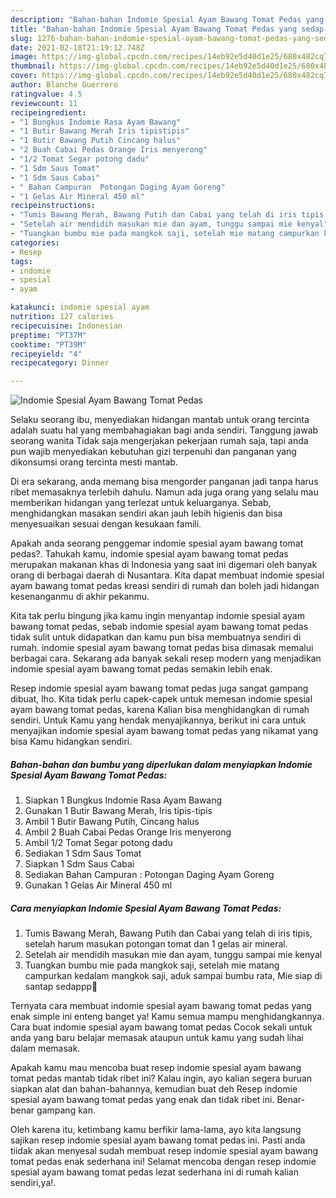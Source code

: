 ```yaml
---
description: "Bahan-bahan Indomie Spesial Ayam Bawang Tomat Pedas yang sedap Untuk Jualan"
title: "Bahan-bahan Indomie Spesial Ayam Bawang Tomat Pedas yang sedap Untuk Jualan"
slug: 1276-bahan-bahan-indomie-spesial-ayam-bawang-tomat-pedas-yang-sedap-untuk-jualan
date: 2021-02-18T21:19:12.748Z
image: https://img-global.cpcdn.com/recipes/14eb92e5d40d1e25/680x482cq70/indomie-spesial-ayam-bawang-tomat-pedas-foto-resep-utama.jpg
thumbnail: https://img-global.cpcdn.com/recipes/14eb92e5d40d1e25/680x482cq70/indomie-spesial-ayam-bawang-tomat-pedas-foto-resep-utama.jpg
cover: https://img-global.cpcdn.com/recipes/14eb92e5d40d1e25/680x482cq70/indomie-spesial-ayam-bawang-tomat-pedas-foto-resep-utama.jpg
author: Blanche Guerrero
ratingvalue: 4.5
reviewcount: 11
recipeingredient:
- "1 Bungkus Indomie Rasa Ayam Bawang"
- "1 Butir Bawang Merah Iris tipistipis"
- "1 Butir Bawang Putih Cincang halus"
- "2 Buah Cabai Pedas Orange Iris menyerong"
- "1/2 Tomat Segar potong dadu"
- "1 Sdm Saus Tomat"
- "1 Sdm Saus Cabai"
- " Bahan Campuran  Potongan Daging Ayam Goreng"
- "1 Gelas Air Mineral 450 ml"
recipeinstructions:
- "Tumis Bawang Merah, Bawang Putih dan Cabai yang telah di iris tipis, setelah harum masukan potongan tomat dan 1 gelas air mineral."
- "Setelah air mendidih masukan mie dan ayam, tunggu sampai mie kenyal"
- "Tuangkan bumbu mie pada mangkok saji, setelah mie matang campurkan kedalam mangkok saji, aduk sampai bumbu rata, Mie siap di santap sedappp🤤"
categories:
- Resep
tags:
- indomie
- spesial
- ayam

katakunci: indomie spesial ayam 
nutrition: 127 calories
recipecuisine: Indonesian
preptime: "PT37M"
cooktime: "PT39M"
recipeyield: "4"
recipecategory: Dinner

---
```



![Indomie Spesial Ayam Bawang Tomat Pedas](https://img-global.cpcdn.com/recipes/14eb92e5d40d1e25/680x482cq70/indomie-spesial-ayam-bawang-tomat-pedas-foto-resep-utama.jpg)

Selaku seorang ibu, menyediakan hidangan mantab untuk orang tercinta adalah suatu hal yang membahagiakan bagi anda sendiri. Tanggung jawab seorang  wanita Tidak saja mengerjakan pekerjaan rumah saja, tapi anda pun wajib menyediakan kebutuhan gizi terpenuhi dan panganan yang dikonsumsi orang tercinta mesti mantab.

Di era  sekarang, anda memang bisa mengorder panganan jadi tanpa harus ribet memasaknya terlebih dahulu. Namun ada juga orang yang selalu mau memberikan hidangan yang terlezat untuk keluarganya. Sebab, menghidangkan masakan sendiri akan jauh lebih higienis dan bisa menyesuaikan sesuai dengan kesukaan famili. 



Apakah anda seorang penggemar indomie spesial ayam bawang tomat pedas?. Tahukah kamu, indomie spesial ayam bawang tomat pedas merupakan makanan khas di Indonesia yang saat ini digemari oleh banyak orang di berbagai daerah di Nusantara. Kita dapat membuat indomie spesial ayam bawang tomat pedas kreasi sendiri di rumah dan boleh jadi hidangan kesenanganmu di akhir pekanmu.

Kita tak perlu bingung jika kamu ingin menyantap indomie spesial ayam bawang tomat pedas, sebab indomie spesial ayam bawang tomat pedas tidak sulit untuk didapatkan dan kamu pun bisa membuatnya sendiri di rumah. indomie spesial ayam bawang tomat pedas bisa dimasak memalui berbagai cara. Sekarang ada banyak sekali resep modern yang menjadikan indomie spesial ayam bawang tomat pedas semakin lebih enak.

Resep indomie spesial ayam bawang tomat pedas juga sangat gampang dibuat, lho. Kita tidak perlu capek-capek untuk memesan indomie spesial ayam bawang tomat pedas, karena Kalian bisa menghidangkan di rumah sendiri. Untuk Kamu yang hendak menyajikannya, berikut ini cara untuk menyajikan indomie spesial ayam bawang tomat pedas yang nikamat yang bisa Kamu hidangkan sendiri.

<!--inarticleads1-->

##### Bahan-bahan dan bumbu yang diperlukan dalam menyiapkan Indomie Spesial Ayam Bawang Tomat Pedas:

1. Siapkan 1 Bungkus Indomie Rasa Ayam Bawang
1. Gunakan 1 Butir Bawang Merah, Iris tipis-tipis
1. Ambil 1 Butir Bawang Putih, Cincang halus
1. Ambil 2 Buah Cabai Pedas Orange Iris menyerong
1. Ambil 1/2 Tomat Segar potong dadu
1. Sediakan 1 Sdm Saus Tomat
1. Siapkan 1 Sdm Saus Cabai
1. Sediakan  Bahan Campuran : Potongan Daging Ayam Goreng
1. Gunakan 1 Gelas Air Mineral 450 ml




<!--inarticleads2-->

##### Cara menyiapkan Indomie Spesial Ayam Bawang Tomat Pedas:

1. Tumis Bawang Merah, Bawang Putih dan Cabai yang telah di iris tipis, setelah harum masukan potongan tomat dan 1 gelas air mineral.
1. Setelah air mendidih masukan mie dan ayam, tunggu sampai mie kenyal
1. Tuangkan bumbu mie pada mangkok saji, setelah mie matang campurkan kedalam mangkok saji, aduk sampai bumbu rata, Mie siap di santap sedappp🤤




Ternyata cara membuat indomie spesial ayam bawang tomat pedas yang enak simple ini enteng banget ya! Kamu semua mampu menghidangkannya. Cara buat indomie spesial ayam bawang tomat pedas Cocok sekali untuk anda yang baru belajar memasak ataupun untuk kamu yang sudah lihai dalam memasak.

Apakah kamu mau mencoba buat resep indomie spesial ayam bawang tomat pedas mantab tidak ribet ini? Kalau ingin, ayo kalian segera buruan siapkan alat dan bahan-bahannya, kemudian buat deh Resep indomie spesial ayam bawang tomat pedas yang enak dan tidak ribet ini. Benar-benar gampang kan. 

Oleh karena itu, ketimbang kamu berfikir lama-lama, ayo kita langsung sajikan resep indomie spesial ayam bawang tomat pedas ini. Pasti anda tiidak akan menyesal sudah membuat resep indomie spesial ayam bawang tomat pedas enak sederhana ini! Selamat mencoba dengan resep indomie spesial ayam bawang tomat pedas lezat sederhana ini di rumah kalian sendiri,ya!.

